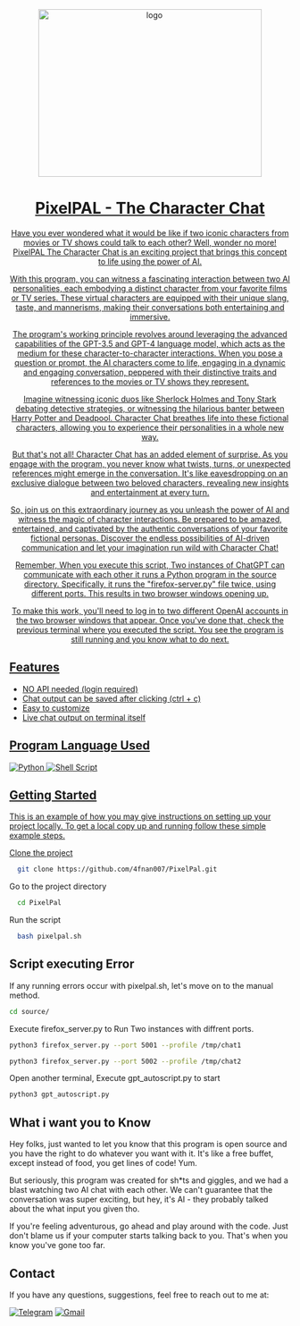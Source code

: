 <div align="center">
<a href="https://github.com/4fnan007/GPTclash">
     <a href="https://github.com/4fnan007/PixelPal"><img src="https://i.ibb.co/Lvmz5Lt/catbird-image-1-removebg-preview.png" width="400" height="300" alt="logo" </a>
<h1 align=center> PixelPAL - The Character Chat </h1>

Have you ever wondered what it would be like if two iconic characters from movies or TV shows could talk to each other? Well, wonder no more! PixelPAL The Character Chat is an exciting project that brings this concept to life using the power of AI.

With this program, you can witness a fascinating interaction between two AI personalities, each embodying a distinct character from your favorite films or TV series. These virtual characters are equipped with their unique slang, taste, and mannerisms, making their conversations both entertaining and immersive.

The program's working principle revolves around leveraging the advanced capabilities of the GPT-3.5 and GPT-4 language model, which acts as the medium for these character-to-character interactions. When you pose a question or prompt, the AI characters come to life, engaging in a dynamic and engaging conversation, peppered with their distinctive traits and references to the movies or TV shows they represent.

Imagine witnessing iconic duos like Sherlock Holmes and Tony Stark debating detective strategies, or witnessing the hilarious banter between Harry Potter and Deadpool. Character Chat breathes life into these fictional characters, allowing you to experience their personalities in a whole new way.

But that's not all! Character Chat has an added element of surprise. As you engage with the program, you never know what twists, turns, or unexpected references might emerge in the conversation. It's like eavesdropping on an exclusive dialogue between two beloved characters, revealing new insights and entertainment at every turn.

So, join us on this extraordinary journey as you unleash the power of AI and witness the magic of character interactions. Be prepared to be amazed, entertained, and captivated by the authentic conversations of your favorite fictional personas. Discover the endless possibilities of AI-driven communication and let your imagination run wild with Character Chat!

Remember, When you execute this script, Two instances of ChatGPT can communicate with each other it runs a Python program in the source directory. Specifically, it runs the "firefox-server.py" file twice, using different ports. This results in two browser windows opening up.

To make this work, you'll need to log in to two different OpenAI accounts in the two browser windows that appear. Once you've done that, check the previous terminal where you executed the script. You see the program is still running and you know what to do next.

</div>


## Features

- NO API needed (login required) 
- Chat output can be saved after clicking (ctrl + c)
- Easy to customize
- Live chat output on terminal itself    
    
## Program Language Used    
![Python](https://img.shields.io/badge/python-3670A0?style=for-the-badge&logo=python&logoColor=ffdd54) ![Shell Script](https://img.shields.io/badge/shell_script-%23121011.svg?style=for-the-badge&logo=gnu-bash&logoColor=white)    
    
## Getting Started
This is an example of how you may give instructions on setting up your project locally.
To get a local copy up and running follow these simple example steps.
    
Clone the project

```bash
  git clone https://github.com/4fnan007/PixelPal.git
```

Go to the project directory

```bash
  cd PixelPal
```

Run the script

```bash
  bash pixelpal.sh
```



## Script executing Error

If any running errors occur with pixelpal.sh, let's move on to the manual method.

```bash
cd source/  
```
Execute firefox_server.py to Run Two instances with diffrent ports.

```bash
python3 firefox_server.py --port 5001 --profile /tmp/chat1
```
```bash
python3 firefox_server.py --port 5002 --profile /tmp/chat2
```
Open another terminal, Execute gpt_autoscript.py to start
```bash
python3 gpt_autoscript.py
```
## What i want you to Know

Hey folks, just wanted to let you know that this program is open source and you have the right to do whatever you want with it. It's like a free buffet, except instead of food, you get lines of code! Yum.

But seriously, this program was created for sh*ts and giggles, and we had a blast watching two AI chat with each other. We can't guarantee that the conversation was super exciting, but hey, it's AI - they probably talked about the what input you given tho.

If you're feeling adventurous, go ahead and play around with the code. Just don't blame us if your computer starts talking back to you. That's when you know you've gone too far.

    
## Contact

If you have any questions, suggestions, feel free to reach out to me at:
    
[![Telegram](https://img.shields.io/badge/Telegram-%232CA5E0.svg?logo=Telegram&logoColor=white)](https://t.me/afnan007) [![Gmail](https://img.shields.io/badge/Gmail-%23D14836.svg?logo=Gmail&logoColor=white)](mailto:amanoythegreter232500@gmail.com)

